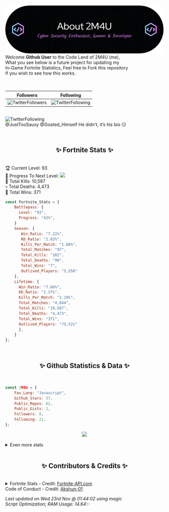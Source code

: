 
  ![Header](./src/github-banner.png)
  <br>
  Welcome **Github User** to the Code Land of 2M4U (me),<br>
  What you see below is a future project for updating my<br>
  In-Game Fortnite Statistics, Feel free to Fork this repository<br>
  If you wish to see how this works.
  <br><br>
  <br>
  
  | Followers  | Following |
  | ---------- |:---------:|
  | ![TwitterFollowers](https://img.shields.io/badge/Twitter%20Followers-78-blue)  | ![TwitterFollowing](https://img.shields.io/badge/Twitter%20Following-231-blue)  |


  <br>![TwitterFollowing](https://img.shields.io/badge/Latest%20Tweet--blue)<br>
  @JustTooSauxy @Goated_Himself He didn’t, it’s his bio 😏
   
  <br><h2 align="center"> ✨ Fortnite Stats ✨</h2><br>
  🏆 Current Level: 93<br>
  🎉 Progress To Next Level: ![](https://geps.dev/progress/42)<br>
  🎯 Total Kills: 10,587<br>
  💀 Total Deaths: 4,473<br>
  👑 Total Wins: 371<br>

```js
const Fortnite_Stats = {
    Battlepass: {
      Level: "93",
      Progress: "42%",    
    }
    Season: { 
       Win_Ratio: "7.22%",
       KD_Ratio: "2.02%",
       Kills_Per_Match: "1.88%",
       Total_Matches: "97",
       Total_Kills: "182",
       Total_Deaths: "90",
       Total_Wins: "7",
       Outlived_Players: "5,558"
    },
    Lifetime: {
      Win_Ratio: "7.66%",
      KD_Ratio: "2.37%",
      Kills_Per_Match: "2.19%",
      Total_Matches: "4,844",
      Total_Kills: "10,587",
      Total_Deaths: "4,473",
      Total_Wins: "371",
      Outlived_Players: "75,521"
      },
    }
}; 
```


<br><h2 align="center"> ✨ Github Statistics & Data ✨</h2><br>

```js
const 2M4U = {
    Fav_Lang: "Javascript",
    Github_Stars: 37,
    Public_Repos: 62,
    Public_Gists: 1,
    Followers: 8,
    Following: 21,
}; 
```

<p align="center">
<img src="https://github-readme-streak-stats.herokuapp.com/?user=2M4U&theme=tokyonight">
</p>
<details>
  <summary>
      Even more stats
  </summary>
  <p align="center">
    <img src="https://github-profile-trophy.vercel.app/?username=2M4U&theme=dracula">
    <img src="https://github-readme-stats.vercel.app/api?username=2M4U&theme=tokyonight&count_private=true&show_icons=true&include_all_commits=true">
  </p>
</details>
<br><h2 align="center"> ✨ Contributors & Credits ✨</h2><br>
<details>
  <summary>
      Fortnite Stats - Credit: <a href="https://fortnite-api.com/?utm_source=github.com/2M4U/2M4U">Fortnite-API.com</a><br>
      Code of Conduct - Credit: <a href="https://github.com/Akshun-01">Akshun-01</a>
  </summary>
</details>

<!-- Last updated on Wed Nov 23 2022 01:44:02 GMT+0000 (Coordinated Universal Time) ;-;-->
<i>Last updated on  Wed 23rd Nov @ 01:44:02 using magic<br>
Script Optimization; RAM Usage: 14.64</i>✨